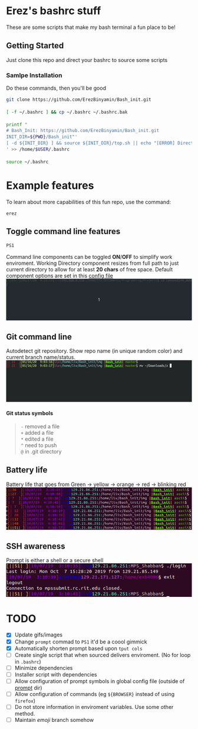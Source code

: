 # Erez's bashrc stuff

These are some scripts that make my bash terminal a fun place to be!

## Getting Started

Just clone this repo and direct your bashrc to source some scripts

### Samlpe Installation

Do these commands, then you'll be good

```bash
git clone https://github.com/ErezBinyamin/Bash_init.git

[ -f ~/.bashrc ] && cp ~/.bashrc ~/.bashrc.bak

printf "
# Bash_Init: https://github.com/ErezBinyamin/Bash_init.git
INIT_DIR=${PWD}/Bash_init"'
[ -d ${INIT_DIR} ] && source ${INIT_DIR}/top.sh || echo "[ERROR] DirectoryNotFound: ${INIT_DIR}
' >> /home/$USER/.bashrc

source ~/.bashrc
```

# Example features
To learn about more capabilities of this fun repo, use the command:
```
erez
```

## Toggle command line features
```bash
PS1
```
Command line components can be toggled **ON**/**OFF** to simplify work enviroment. Working Directory component resizes from full path to just current directory to allow for at least **20 chars** of free space. Default component options are set in this [config file](prompt/config.sh)
![Prompt Editor](img/ascii/ps1.gif)

## Git command line
Autodetect git repository. Show repo name (in unique random color) and current branch name/status.
![Git Command line](img/ascii/git.gif)
#### Git status symbols
> ```-``` removed a file  
> ```+``` added   a file  
> ```*``` edited  a file  
> ```^``` need to push  
> ```@``` in .git directory  

## Battery life
Battery life that goes from Green -> yellow -> orange -> red -> blinking red
![Git Command line](img/ascii/battery.png)

## SSH awareness
Prompt is either a shell or a secure shell  
![Git Command line](img/ascii/ssh.png)

# TODO
* [X] Update gifs/images
* [X] Change ```prompt``` commad to ```PS1``` it'd be a coool gimmick
* [X] Automatically shorten prompt based upon ```tput cols```  
* [ ] Create single script that when sourced delivers enviroment. (No for loop in ```.bashrc```)
* [ ] Minimize dependencies
* [ ] Installer script with dependencies
* [ ] Allow configuration of prompt symbols in global config file (outside of [prompt](prompt/) dir)
* [ ] Allow configuration of commands (eg ```${BROWSER}``` instead of using ```firefox```) 
* [ ] Do not store information in enviroment variables. Use some other method.
* [ ] Maintain _emoji_ branch somehow
